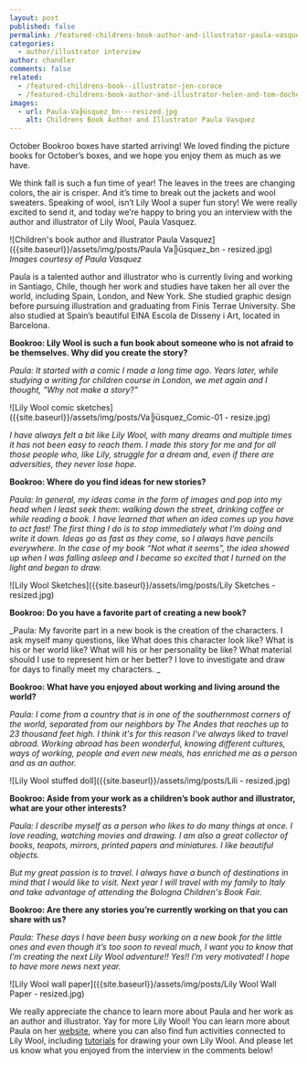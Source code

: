```yaml
---
layout: post
published: false
permalink: /featured-childrens-book-author-and-illustrator-paula-vasquez
categories:
  - author/illustrator interview
author: chandler
comments: false
related:
  - /featured-childrens-book--illustrator-jen-corace
  - /featured-childrens-book-author-and-illustrator-helen-and-tom-docherty
images:
  - url: Paula-Va╠üsquez_bn---resized.jpg
    alt: Childrens Book Author and Illustrator Paula Vasquez
---
```

October Bookroo boxes have started arriving! We loved finding the picture books for October’s boxes, and we hope you enjoy them as much as we have. 

We think fall is such a fun time of year! The leaves in the trees are changing colors, the air is crisper. And it’s time to break out the jackets and wool sweaters. Speaking of wool, isn’t Lily Wool a super fun story! We were really excited to send it, and today we’re happy to bring you an interview with the author and illustrator of Lily Wool, Paula Vasquez.

![Children's book author and illustrator Paula Vasquez]({{site.baseurl}}/assets/img/posts/Paula Va╠üsquez_bn - resized.jpg)
_Images courtesy of Paula Vasquez_

Paula is a talented author and illustrator who is currently living and working in Santiago, Chile, though her work and studies have taken her all over the world, including Spain, London, and New York. She studied graphic design before pursuing illustration and graduating from Finis Terrae University. She also studied at Spain’s beautiful EINA Escola de Disseny i Art, located in Barcelona.

**Bookroo: Lily Wool is such a fun book about someone who is not afraid to be themselves. Why did you create the story?**

_Paula: It started with a comic I made a long time ago. Years later, while studying a writing for children course in London, we met again and I thought, "Why not make a story?"_

![Lily Wool comic sketches]({{site.baseurl}}/assets/img/posts/Va╠üsquez_Comic-01 - resize.jpg)

_I have always felt a bit like Lily Wool, with many dreams and multiple times it has not been easy to reach them. I made this story for me and for all those people who, like Lily, struggle for a dream and, even if there are adversities, they never lose hope._

**Bookroo: Where do you find ideas for new stories?**

_Paula: In general, my ideas come in the form of images and pop into my head when I least seek them: walking down the street, drinking coffee or while reading a book. I have learned that when an idea comes up you have to act fast! The first thing I do is to stop immediately what I’m doing and write it down. Ideas go as fast as they come, so I always have pencils everywhere. In the case of my book “Not what it seems”, the idea showed up when I was falling asleep and I became so excited that I turned on the light and began to draw._

![Lily Wool Sketches]({{site.baseurl}}/assets/img/posts/Lily Sketches - resized.jpg)

**Bookroo: Do you have a favorite part of creating a new book?**

_Paula: My favorite part in a new book is the creation of the characters. I ask myself many questions, like What does this character look like? What is his or her world like? What will his or her personality be like? What material should I use to represent him or her better? I love to investigate and draw for days to finally meet my characters.  _

**Bookroo: What have you enjoyed about working and living around the world?**

_Paula: I come from a country that is in one of the southernmost corners of the world, separated from our neighbors by The Andes that reaches up to 23 thousand feet high. I think it's for this reason I've always liked to travel abroad. Working abroad has been wonderful, knowing different cultures, ways of working, people and even new meals, has enriched me as a person and as an author._

![Lily Wool stuffed doll]({{site.baseurl}}/assets/img/posts/Lili - resized.jpg)

**Bookroo: Aside from your work as a children’s book author and illustrator, what are your other interests?**

_Paula: I describe myself as a person who likes to do many things at once. I love reading, watching movies and drawing. I am also a great collector of books, teapots, mirrors, printed papers and miniatures. I like beautiful objects._

_But my great passion is to travel. I always have a bunch of destinations in mind that I would like to visit. Next year I will travel with my family to Italy and take advantage of attending the Bologna Children's Book Fair._

**Bookroo: Are there any stories you’re currently working on that you can share with us?**

_Paula: These days I have been busy working on a new book for the little ones and even though it’s too soon to reveal much, I want you to know that I’m creating the next Lily Wool adventure!! Yes!!  I’m very motivated! I hope to have more news next year._

![Lily Wool wall paper]({{site.baseurl}}/assets/img/posts/Lily Wool Wall Paper - resized.jpg)

We really appreciate the chance to learn more about Paula and her work as an author and illustrator. Yay for more Lily Wool! You can learn more about Paula on her [website](https://www.paulavasquez.com/about-me), where you can also find fun activities connected to Lily Wool, including [tutorials](https://www.paulavasquez.com/when-i-grow-up) for drawing your own Lily Wool. And please let us know what you enjoyed from the interview in the comments below!
